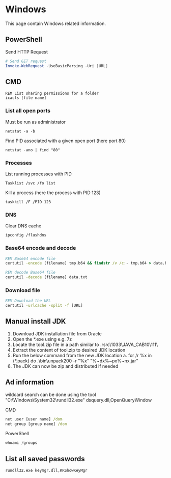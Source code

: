 # Windows

This page contain Windows related information.

## PowerShell

Send HTTP Request

```POWERSHELL
# Send GET request
Invoke-WebRequest -UseBasicParsing -Uri [URL]
```

## CMD

```CMD
REM List sharing permissions for a folder
icacls [file name]
```

### List all open ports

Must be run as administrator

```CMD
netstat -a -b
```

Find PID associated with a given open port (here port 80)

```CMD
netstat -ano | find "80"
```

### Processes

List running processes with PID

```CMD
Tasklist /svc /fo list
```

Kill a process (here the process with PID 123)

```CMD
taskkill /F /PID 123
```

### DNS

Clear DNS cache

```CMD
ipconfig /flushdns
```

### Base64 encode and decode

```cmd
REM Base64 encode file
certutil -encode [filename] tmp.b64 && findstr /v /c:- tmp.b64 > data.b64

REM decode Base64 file 
certutil -decode [filename] data.txt
```

### Download file

```cmd
REM Download the URL
certutil -urlcache -split -f [URL]
```

## Manual install JDK

1. Download JDK installation file from Oracle
2. Open the *.exe using e.g. 7z
3. Locate the tool.zip file in a path similar to \.rsrc\1033\JAVA_CAB10\111\
4. Extract the content of tool.zip to desired JDK location
5. Run the below command from the new JDK location 
    a. for /r %x in (*.pack) do .\bin\unpack200 -r "%x" "%~dx%~px%~nx.jar"
6. The JDK can now be zip and distributed if needed

## Ad information

wildcard search can be done using the tool
"C:\Windows\System32\rundll32.exe" dsquery.dll,OpenQueryWindow

CMD

```cmd
net user [user name] /dom
net group [group name] /dom
```

PowerShell

```powershell
whoami /groups
```

## List all saved passwords

````CMD
rundll32.exe keymgr.dll,KRShowKeyMgr
````
